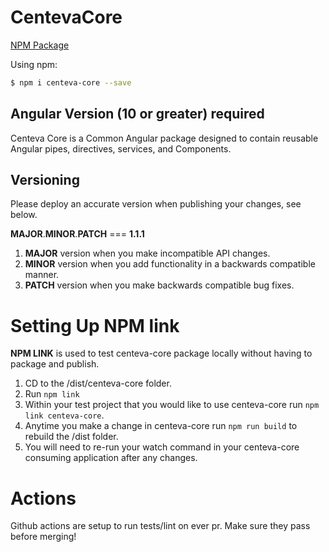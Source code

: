 # CentevaCore

[NPM Package](https://www.npmjs.com/package/centeva-core)

Using npm:

```bash
$ npm i centeva-core --save
```

## Angular Version (10 or greater) required
Centeva Core is a Common Angular package designed to contain reusable Angular pipes, directives, services, and Components.

## Versioning
Please deploy an accurate version when publishing your changes, see below.

**MAJOR**.**MINOR**.**PATCH** === **1.1.1**

1. **MAJOR** version when you make incompatible API changes.
2. **MINOR** version when you add functionality in a backwards compatible manner.
3. **PATCH** version when you make backwards compatible bug fixes.

# Setting Up NPM link

**NPM LINK** is used to test centeva-core package locally without having to package and publish.

1. CD to the /dist/centeva-core folder. 
2. Run `npm link`
3. Within your test project that you would like to use centeva-core run `npm link centeva-core`.
4. Anytime you make a change in centeva-core run `npm run build` to rebuild the /dist folder.
5. You will need to re-run your watch command in your centeva-core consuming application after any changes.

# Actions
Github actions are setup to run tests/lint on ever pr. Make sure they pass before merging!
